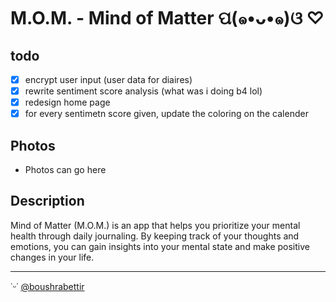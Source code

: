 # M.O.M. - Mind of Matter ପ(๑•ᴗ•๑)ଓ ♡

## todo

- [x] encrypt user input (user data for diaires)
- [x] rewrite sentiment score analysis (what was i doing b4 lol)
- [x] redesign home page
- [x] for every sentimetn score given, update the coloring on the calender

## Photos

- Photos can go here

## Description

Mind of Matter (M.O.M.) is an app that helps you prioritize your mental health through daily journaling. By keeping track of your thoughts and emotions, you can gain insights into your mental state and make positive changes in your life.

---

˙ᵕ˙ [@boushrabettir](https://github.com/boushrabettir) <br />
